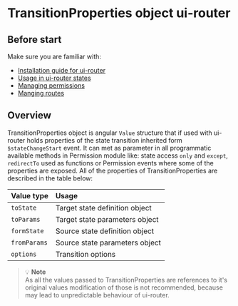 TransitionProperties object ui-router
============================

Before start
----------------------------

Make sure you are familiar with:
- [Installation guide for ui-router](https://github.com/Narzerus/angular-permission/blob/development/docs/ui-router/1-installation.md)
- [Usage in ui-router states](https://github.com/Narzerus/angular-permission/blob/development/docs/ui-router/2-usage-in-states.md)
- [Managing permissions](https://github.com/Narzerus/angular-permission/blob/development/docs/1-manging-permissions.md)   
- [Manging routes](https://github.com/Narzerus/angular-permission/blob/development/docs/2-manging-roles.md)   

Overview
----------------------------

TransitionProperties object is angular `Value` structure that if used with ui-router holds properties of the state transition inherited form `$stateChangeStart` event. It can met as parameter in all programmatic available methods in Permission module like: state access `only` and `except`, `redirectTo` used as functions or Permission events where some of the properties are exposed. All of the properties of TransitionProperties are described in the table below:

| Value type    |  Usage                         | 
| :------------ | :----------------------------- |
| `toState`     | Target state definition object |
| `toParams`    | Target state parameters object |
| `formState`   | Source state definition object |
| `fromParams`  | Source state parameters object | 
| `options`     | Transition options             | 


> :bulb: **Note**   
> As all the values passed to TransitionProperties are references to it's original values modification of those is not recommended, because may lead to unpredictable behaviour of ui-router. 